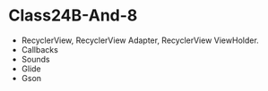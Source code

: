 # Class24B-And-8

- RecyclerView, RecyclerView Adapter, RecyclerView ViewHolder.
- Callbacks
- Sounds
- Glide
- Gson